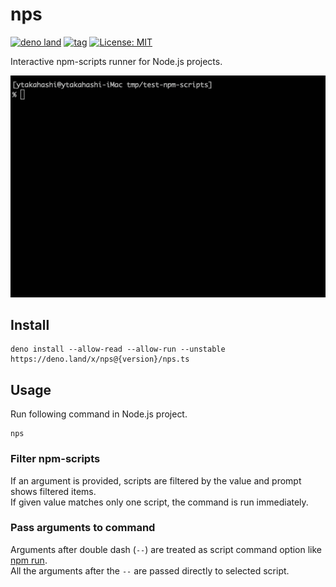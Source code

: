 # nps

[![deno land](https://img.shields.io/badge/deno.land/x/nps-lightgrey.svg?logo=deno&labelColor=black)](https://deno.land/x/nps)
[![tag](https://img.shields.io/github/tag/ytakahashi/nps.svg)](https://github.com/ytakahashi/nps)
[![License: MIT](https://img.shields.io/badge/License-MIT-yellow.svg)](https://opensource.org/licenses/MIT)

Interactive npm-scripts runner for Node.js projects.

![image](./image/nps.gif)

## Install

```terminal
deno install --allow-read --allow-run --unstable https://deno.land/x/nps@{version}/nps.ts
```

## Usage

Run following command in Node.js project.

```terminal
nps
```

### Filter npm-scripts

If an argument is provided, scripts are filtered by the value and prompt shows filtered items.  
If given value matches only one script, the command is run immediately.  

### Pass arguments to command

Arguments after double dash (`--`) are treated as script command option like [npm run](https://docs.npmjs.com/cli/v7/commands/npm-run-script).  
All the arguments after the `--` are passed directly to selected script.
